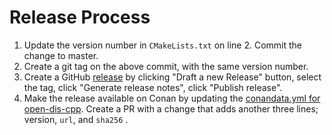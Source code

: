 # Release Process

1. Update the version number in `CMakeLists.txt` on line 2. Commit the change to master.
2. Create a git tag on the above commit, with the same version number.
3. Create a GitHub [release](https://github.com/open-dis/open-dis-cpp/releases) by clicking "Draft a new Release" button, select the tag, click "Generate release notes", click "Publish release".
4. Make the release available on Conan by updating the [conandata.yml for open-dis-cpp](https://github.com/conan-io/conan-center-index/blob/master/recipes/open-dis-cpp/all/conandata.yml). Create a PR with a change that adds another three lines; version, `url`, and `sha256` .

